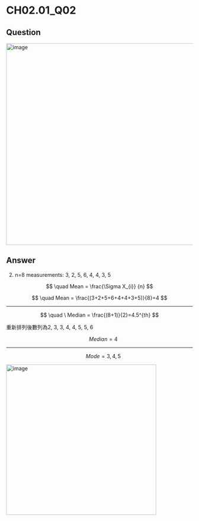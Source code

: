 # CH02.01_Q02
## Question
<img width="543" alt="image" src="https://github.com/user-attachments/assets/31e7f281-1fdd-4a1f-8c94-f0f99c4caa04">

## Answer  
2. n=8 measurements: 3, 2, 5, 6, 4, 4, 3, 5

$$ \quad Mean = \frac{\Sigma X_{i}} {n} $$

$$ \quad Mean = \frac{(3+2+5+6+4+4+3+5)}{8}=4 $$ 

---

$$ \quad \ Median = \frac{(8+1)}{2}=4.5^{th} $$ 

重新排列後數列為2, 3, 3, 4, 4, 5, 5, 6  

$$ \quad \ Median = 4 $$

---

$$\quad \ Mode = 3,4,5 $$  

<img width="405" alt="image" src="https://github.com/user-attachments/assets/c38a5351-3c0e-4cb7-879c-1188e8eb29f3">




